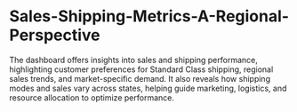 # Sales-Shipping-Metrics-A-Regional-Perspective
The dashboard offers insights into sales and shipping performance, highlighting customer preferences for Standard Class shipping, regional sales trends, and market-specific demand. It also reveals how shipping modes and sales vary across states, helping guide marketing, logistics, and resource allocation to optimize performance.
